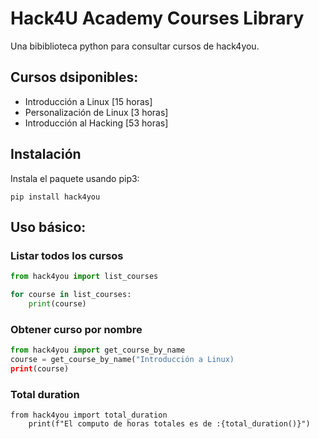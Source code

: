 
# Hack4U Academy Courses Library

Una bibiblioteca python para consultar cursos de hack4you.

## Cursos dsiponibles:

- Introducción a Linux [15 horas]
- Personalización de Linux [3 horas]
- Introducción al Hacking [53 horas]

## Instalación

Instala el paquete usando pip3:

```python3
pip install hack4you
```
## Uso básico:

### Listar todos los cursos

```python
from hack4you import list_courses

for course in list_courses:
    print(course)
```

### Obtener curso por nombre

```python
from hack4you import get_course_by_name
course = get_course_by_name("Introducción a Linux)
print(course)
```

### Total duration

```python3
from hack4you import total_duration
    print(f"El computo de horas totales es de :{total_duration()}")
